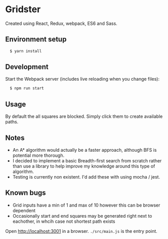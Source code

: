 # Gridster

Created using React, Redux, webpack, ES6 and Sass.

## Environment setup

```sh
  $ yarn install
```

## Development

Start the Webpack server (includes live reloading when you change files):

```sh
  $ npm run start
```

## Usage

By default the all squares are blocked. Simply click them to create available paths.

## Notes

* An A* algorithm would actually be a faster approach, although BFS is potential more thorough.
* I decided to implement a basic Breadth-first search from scratch rather than use a library to help improve my knowledge around this type of algorithm.
* Testing is currently non existent. I'd add these with using mocha / jest.

## Known bugs

* Grid inputs have a min of 1 and max of 10 however this can be browser dependent
* Occasionally start and end squares may be generated right next to eachother, in whcih case not shortest path exists

Open [http://localhost:3001](http://localhost:3001) in a browser. `./src/main.js` is the entry point.
